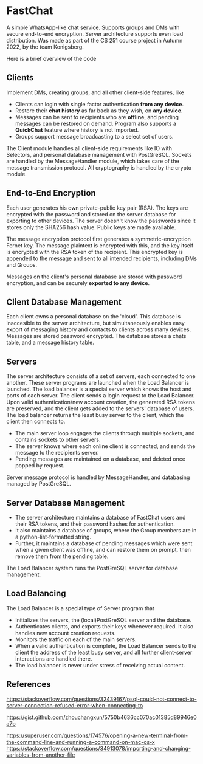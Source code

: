 # FastChat 

A simple WhatsApp-like chat service. Supports groups and DMs with secure end-to-end encryption. Server architecture supports even load distribution. Was made as part of the CS 251 course project in Autumn 2022, by the team Konigsberg.

Here is a brief overview of the code

## Clients
 Implement DMs, creating groups, and all other client-side features, like
 * Clients can login with single factor authentication **from any device**.
 * Restore their **chat history** as far back as they wish, on **any device**.
 * Messages can be sent to recipients who are **offline**, and pending messages can be restored on demand. Program also supports a **QuickChat** feature where history is not imported.
 * Groups support message broadcasting to a select set of users.

The Client module handles all client-side requirements like IO with Selectors, and personal database management with PostGreSQL. Sockets are handled by the MessageHandler module, which takes care of the message transmission protocol. All cryptography is handled by the crypto module.

## End-to-End Encryption
Each user generates his own private-public key pair (RSA). The keys are encrypted with the password and stored on the server database for exporting to other devices. The server doesn't know the passwords since it stores only the SHA256 hash value. Public keys are made available.

The message encryption protocol first generates a symmetric-encryption Fernet key. The message plaintext is encrypted with this, and the key itself is encrypted with the RSA token of the recipient. This encrypted key is appended to the message and sent to all intended recipients, including DMs and Groups.

Messages on the client's personal database are stored with password encryption, and can be securely **exported to any device**.

## Client Database Management
Each client owns a personal database on the 'cloud'. This database is inaccesible to the server architecture, but simultaneously enables easy export of messaging history and contacts to clients across many devices. Messages are stored password encrypted. The database stores a chats table, and a message history table.

## Servers
The server architecture consists of a set of servers, each connected to one another. These server programs are launched when the Load Balancer is launched. The load balancer is a special server which knows the host and ports of each server. The client sends a login request to the Load Balancer. Upon valid authentication/new account creation, the generated RSA tokens are preserved, and the client gets added to the servers' database of users. The load balancer returns the least busy server to the client, which the client then connects to.

* The main server loop engages the clients through multiple sockets, and contains sockets to other servers.
* The server knows where each online client is connected, and sends the message to the recipients server.
* Pending messages are maintained on a database, and deleted once popped by request.


Server message protocol is handled by MessageHandler, and databasing managed by PostGreSQL. 

## Server Database Management
* The server architecture maintains a database of FastChat users and their RSA tokens, and their password hashes for authentication.
* It also maintains a database of groups, where the Group members are in a python-list-formatted string.
* Further, it maintains a database of pending messages which were sent when a given client was offline, and can restore them on prompt, then remove them from the pending table.

The Load Balancer system runs the PostGreSQL server for database management.

## Load Balancing
The Load Balancer is a special type of Server program that
* Initializes the servers, the (local)PostGreSQL server and the database.
* Authenticates clients, and exports their keys whenever required. It also handles new account creation requests.
* Monitors the traffic on each of the main servers.
* When a valid authentication is complete, the Load Balancer sends to the client the address of the least busy server, and all further client-server interactions are handled there.
* The load balancer is never under stress of receiving actual content.

## References 
https://stackoverflow.com/questions/32439167/psql-could-not-connect-to-server-connection-refused-error-when-connecting-to

https://gist.github.com/zhouchangxun/5750b4636cc070ac01385d89946e0a7b

https://superuser.com/questions/174576/opening-a-new-terminal-from-the-command-line-and-running-a-command-on-mac-os-x
https://stackoverflow.com/questions/34913078/importing-and-changing-variables-from-another-file
